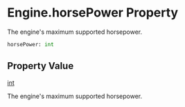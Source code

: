 # Engine.horsePower Property
The engine's maximum supported horsepower.

```Python
horsePower: int
```

## Property Value
[int](https://docs.python.org/3/library/functions.html#int)

The engine's maximum supported horsepower.